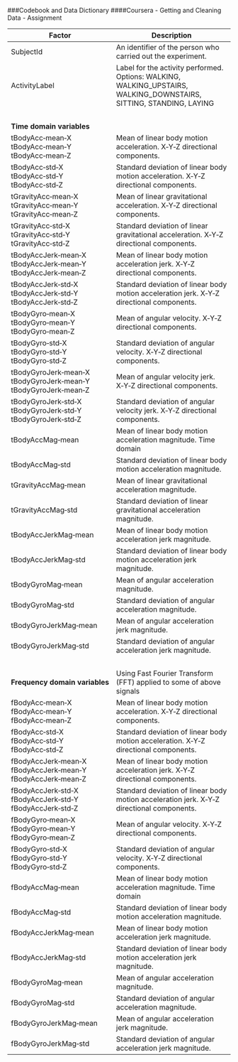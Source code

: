 ###Codebook and Data Dictionary
####Coursera - Getting and Cleaning Data - Assignment

Factor            | Description
-------------     | -------------
SubjectId         | An identifier of the person who carried out the experiment.
ActivityLabel     | Label for the activity performed. Options: WALKING, WALKING_UPSTAIRS, WALKING_DOWNSTAIRS, SITTING, STANDING, LAYING
&nbsp; | &nbsp;
<b>Time&nbsp;domain&nbsp;variables</b> |
tBodyAcc&#8209;mean&#8209;X <br/> tBodyAcc&#8209;mean&#8209;Y <br/>  tBodyAcc&#8209;mean&#8209;Z | Mean of linear body motion acceleration. X&#8209;Y&#8209;Z directional components. 
tBodyAcc&#8209;std&#8209;X <br/> tBodyAcc&#8209;std&#8209;Y <br/> tBodyAcc&#8209;std&#8209;Z | Standard deviation of linear body motion acceleration. X&#8209;Y&#8209;Z directional components. 
tGravityAcc&#8209;mean&#8209;X <br/> tGravityAcc&#8209;mean&#8209;Y <br/> tGravityAcc&#8209;mean&#8209;Z | Mean of linear gravitational acceleration. X&#8209;Y&#8209;Z directional components. 
tGravityAcc&#8209;std&#8209;X <br/> tGravityAcc&#8209;std&#8209;Y <br/> tGravityAcc&#8209;std&#8209;Z | Standard deviation of linear gravitational acceleration. X&#8209;Y&#8209;Z directional components. 
tBodyAccJerk&#8209;mean&#8209;X <br/> tBodyAccJerk&#8209;mean&#8209;Y <br/> tBodyAccJerk&#8209;mean&#8209;Z | Mean of linear body motion acceleration jerk. X&#8209;Y&#8209;Z directional components. 
tBodyAccJerk&#8209;std&#8209;X <br/> tBodyAccJerk&#8209;std&#8209;Y <br/> tBodyAccJerk&#8209;std&#8209;Z | Standard deviation of linear body motion acceleration jerk. X&#8209;Y&#8209;Z directional components. 
tBodyGyro&#8209;mean&#8209;X <br/> tBodyGyro&#8209;mean&#8209;Y <br/> tBodyGyro&#8209;mean&#8209;Z <br/> | Mean of angular velocity. X&#8209;Y&#8209;Z directional components.
tBodyGyro&#8209;std&#8209;X <br/> tBodyGyro&#8209;std&#8209;Y <br/> tBodyGyro&#8209;std&#8209;Z <br/> | Standard deviation of angular velocity. X&#8209;Y&#8209;Z directional components.
tBodyGyroJerk&#8209;mean&#8209;X <br/> tBodyGyroJerk&#8209;mean&#8209;Y <br/> tBodyGyroJerk&#8209;mean&#8209;Z | Mean of angular velocity jerk. X&#8209;Y&#8209;Z directional components.
tBodyGyroJerk&#8209;std&#8209;X <br/> tBodyGyroJerk&#8209;std&#8209;Y <br/> tBodyGyroJerk&#8209;std&#8209;Z <br/> | Standard deviation of angular velocity jerk. X&#8209;Y&#8209;Z directional components.
tBodyAccMag&#8209;mean | Mean of linear body motion acceleration magnitude. Time domain
tBodyAccMag&#8209;std | Standard deviation of linear body motion acceleration magnitude.
tGravityAccMag&#8209;mean | Mean of linear gravitational acceleration magnitude.
tGravityAccMag&#8209;std | Standard deviation of linear gravitational acceleration magnitude.
tBodyAccJerkMag&#8209;mean | Mean of linear body motion acceleration jerk magnitude.
tBodyAccJerkMag&#8209;std | Standard deviation of linear body motion acceleration jerk magnitude.
tBodyGyroMag&#8209;mean | Mean of angular acceleration magnitude. 
tBodyGyroMag&#8209;std | Standard deviation of angular acceleration magnitude.
tBodyGyroJerkMag&#8209;mean | Mean of angular acceleration jerk magnitude.
tBodyGyroJerkMag&#8209;std | Standard deviation of angular acceleration jerk magnitude.
&nbsp; | &nbsp;
<b>Frequency&nbsp;domain&nbsp;variables</b> | Using Fast Fourier Transform (FFT) applied to some of above signals
fBodyAcc&#8209;mean&#8209;X <br/> fBodyAcc&#8209;mean&#8209;Y <br/>  fBodyAcc&#8209;mean&#8209;Z | Mean of linear body motion acceleration. X&#8209;Y&#8209;Z directional components. 
fBodyAcc&#8209;std&#8209;X <br/> fBodyAcc&#8209;std&#8209;Y <br/> fBodyAcc&#8209;std&#8209;Z | Standard deviation of linear body motion acceleration. X&#8209;Y&#8209;Z directional components. 
fBodyAccJerk&#8209;mean&#8209;X <br/> fBodyAccJerk&#8209;mean&#8209;Y <br/> fBodyAccJerk&#8209;mean&#8209;Z | Mean of linear body motion acceleration jerk. X&#8209;Y&#8209;Z directional components. 
fBodyAccJerk&#8209;std&#8209;X <br/> fBodyAccJerk&#8209;std&#8209;Y <br/> fBodyAccJerk&#8209;std&#8209;Z | Standard deviation of linear body motion acceleration jerk. X&#8209;Y&#8209;Z directional components. 
fBodyGyro&#8209;mean&#8209;X <br/> fBodyGyro&#8209;mean&#8209;Y <br/> fBodyGyro&#8209;mean&#8209;Z <br/> | Mean of angular velocity. X&#8209;Y&#8209;Z directional components.
fBodyGyro&#8209;std&#8209;X <br/> fBodyGyro&#8209;std&#8209;Y <br/> fBodyGyro&#8209;std&#8209;Z <br/> | Standard deviation of angular velocity. X&#8209;Y&#8209;Z directional components.
fBodyAccMag&#8209;mean | Mean of linear body motion acceleration magnitude. Time domain
fBodyAccMag&#8209;std | Standard deviation of linear body motion acceleration magnitude.
fBodyAccJerkMag&#8209;mean | Mean of linear body motion acceleration jerk magnitude.
fBodyAccJerkMag&#8209;std | Standard deviation of linear body motion acceleration jerk magnitude.
fBodyGyroMag&#8209;mean | Mean of angular acceleration magnitude. 
fBodyGyroMag&#8209;std | Standard deviation of angular acceleration magnitude.
fBodyGyroJerkMag&#8209;mean | Mean of angular acceleration jerk magnitude.
fBodyGyroJerkMag&#8209;std | Standard deviation of angular acceleration jerk magnitude.
